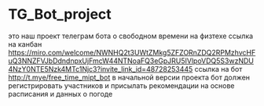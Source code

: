 # TG_Bot_project
это наш проект телеграм бота о свободном времени на физтехе
ссылка на канбан https://miro.com/welcome/NWNHQ2t3UWtZMkg5ZFZORnZDQ2RPMzhvcHFuQ3NNZFVJbDdndnpxUjFmcW44NTNoaFQ3eGpJRU5IVlpoVDQ5S3wzNDU4NzY0NTE5Nzk4MTc1Njc3?invite_link_id=48728253445
ссылка на бот http://t.mуe/free_time_mipt_bot
в начальной версии проекта бот должен регистрировать участников и присылать рекомендации на основе расписания и данных о погоде 
